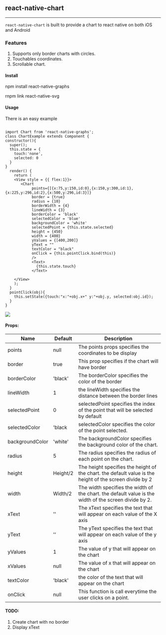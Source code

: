 ## react-native-chart

------------------------

`react-native-chart` is built to provide a chart to react native on both iOS and Android

### Features

1. Supports only border charts with circles.
2. Touchables coordinates.
3. Scrollable chart.

#### Install

npm install react-native-graphs

rnpm link react-native-svg 

#### Usage

There is an easy example

```

import Chart from 'react-native-graphs';
class ChartExample extends Component {
constructor(){
  super();
  this.state = {
    touch:'none',
    selected: 0
  }
}
  render() {
    return (   
    <View style = {{ flex:1}}>
       <Chart 
            points={[{x:75,y:150,id:0},{x:150,y:300,id:1},{x:225,y:296,id:2},{x:500,y:296,id:3}]} 
            border = {true} 
            radius = {10}
            borderWidth = {4}
            lineWidth = {3}
            borderColor = 'black'
            selectedColor = 'blue'
            backgroundColor = 'white'
            selectedPoint = {this.state.selected}
            height = {450}
            width = {400}
            yValues = {[400,200]}
            yText = ""
            textColor = "black"
            onClick = {this.pointClick.bind(this)}
            />
            <Text>
              {this.state.touch}
            </Text>
     
    </View>
    );
  }
  pointClick(obj){
    this.setState({touch:"x:"+obj.x+" y:"+obj.y, selected:obj.id});
  }
}

```
![](https://github.com/leonelpaulino/react-native-chart/blob/master/ImageExamples/ChartExample.gif)
#### Props:

Name            | Default    | Description
----------------|------------|--------------
points          |   null     | The points props specifies the coordinates to be display
border          | true       | This prop specifies if the chart will have border
borderColor     | 'black'    | The borderColor specifies the color of the border
lineWidth       |     1      | the lineWidth specifies the distance between the border lines
selectedPoint   |   0        | selectedPoint specifies the index of the point that will be selected by default
selectedColor   |   'black   | selectedColor specifies the color of the point selected.
backgroundColor | 'white'    | The backgroundColor specifies the background color of the chart.
radius          |   5        | The radius specifies the radius of each point on the chart.
height          |Height/2    | The height specifies the height of the chart. the default value is the height of the screen divide by 2
width           | Width/2    | The width specifies the width of the chart. the default value is the width of the screen divide by 2.
xText           | ''         | The xText specifies the text that will appear on each value of the X axis
yText           | ''         | The yText specifies the text that will appear on each value of the y axis
yValues         | 1          | The value of y that will appear on the chart 
xValues         | null       | The value of x that will appear on the chart 
textColor       | 'black'    | the color of the text that will appear on the chart
onClick         | null       | This function is call everytime the user clicks on a point.


#### TODO:
1. Create chart with no border
2. Display xText
